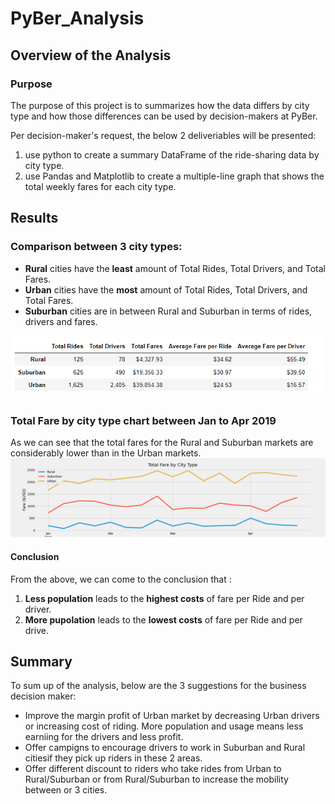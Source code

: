 # PyBer_Analysis

## Overview of the Analysis
### Purpose
The purpose of this project is to summarizes how the data differs by city type and how those differences can be used by decision-makers at PyBer.

Per decision-maker's request, the below 2 deliveriables will be presented:
1. use python to create a summary DataFrame of the ride-sharing data by city type.
2. use Pandas and Matplotlib to create a multiple-line graph that shows the total weekly fares for each city type.

## Results
### Comparison between 3 city types:
  - **Rural** cities have the **least** amount of Total Rides, Total Drivers, and Total Fares. 
  - **Urban** cities have the **most** amount of Total Rides, Total Drivers, and Total Fares. 
  - **Suburban** cities are in between Rural and Suburban in terms of rides, drivers and fares.

![](analysis/summary_data.png)

### Total Fare by city type chart between Jan to Apr 2019
As we can see that the total fares for the Rural and Suburban markets are considerably lower than in the Urban markets. 
![](analysis/PyBer_fare_summary.png)

#### Conclusion 
From the above, we can come to the conclusion that :
1. **Less population** leads to the **highest costs** of fare per Ride and per driver.
2. **More pupolation** leads to the **lowest costs** of fare per Ride and per drive.

## Summary
To sum up of the analysis, below are the 3 suggestions for the business decision maker:
 - Improve the margin profit of Urban market by decreasing Urban drivers or increasing cost of riding. More population and usage means less earniing for the drivers and less profit.
 - Offer campigns to encourage drivers to work in Suburban and Rural citiesif they pick up riders in these 2 areas.
 - Offer different discount to riders who take rides from Urban to Rural/Suburban or from Rural/Suburban to increase the mobility between or 3 cities.
